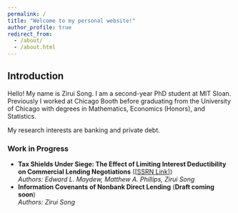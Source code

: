 ```yaml
---
permalink: /
title: "Welcome to my personal website!"
author_profile: true
redirect_from: 
  - /about/
  - /about.html
---
```


<div class="smaller-text">

## Introduction

Hello! My name is Zirui Song. I am a second-year PhD student at MIT Sloan. Previously I worked at Chicago Booth before graduating from the University of Chicago with degrees in Mathematics, Economics (Honors), and Statistics.  

My research interests are banking and private debt.  

### Work in Progress
- **Tax Shields Under Siege: The Effect of Limiting Interest Deductibility on Commercial Lending Negotiations** ([<a href="https://www.ssrn.com" target="_blank" rel="noopener noreferrer">SSRN Link</a>])  
  *Authors: Edward L. Maydew, Matthew A. Phillips, Zirui Song*
- **Information Covenants of Nonbank Direct Lending** (**Draft coming soon**)  
  *Authors: Zirui Song*

</div>
